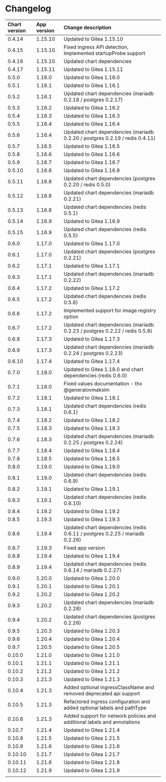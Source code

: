 # Changelog

| Chart version | App version | Change description |
| :------------ | :---------- | :----------------- |
| 0.4.14 | 1.15.10 | Updated to Gitea 1.15.10 |
| 0.4.15 | 1.15.10 | Fixed ingress API detection, Implemented startupProbe support |
| 0.4.16 | 1.15.10 | Updated chart dependencies |
| 0.4.17 | 1.15.11 | Updated to Gitea 1.15.11 |
| 0.5.0 | 1.16.0 | Updated to Gitea 1.16.0 |
| 0.5.1 | 1.16.1 | Updated to Gitea 1.16.1 |
| 0.5.2 | 1.16.1 | Updated chart dependencies (mariadb 0.2.18 / postgres 0.2.17) |
| 0.5.3 | 1.16.2 | Updated to Gitea 1.16.2 |
| 0.5.4 | 1.16.3 | Updated to Gitea 1.16.3 |
| 0.5.5 | 1.16.4 | Updated to Gitea 1.16.4 |
| 0.5.6 | 1.16.4 | Updated chart dependencies (mariadb 0.2.20 / postgres 0.2.19 / redis 0.4.11) |
| 0.5.7 | 1.16.5 | Updated to Gitea 1.16.5 |
| 0.5.8 | 1.16.6 | Updated to Gitea 1.16.6 |
| 0.5.9 | 1.16.7 | Updated to Gitea 1.16.7 |
| 0.5.10 | 1.16.8 | Updated to Gitea 1.16.8 |
| 0.5.11 | 1.16.8 | Updated chart dependencies (postgres 0.2.20 / redis 0.5.0) |
| 0.5.12 | 1.16.8 | Updated chart dependencies (mariadb 0.2.21) |
| 0.5.13 | 1.16.8 | Updated chart dependencies (redis 0.5.1) |
| 0.5.14 | 1.16.9 | Updated to Gitea 1.16.9 |
| 0.5.15 | 1.16.9 | Updated chart dependencies (redis 0.5.5) |
| 0.6.0 | 1.17.0 | Updated to Gitea 1.17.0 |
| 0.6.1 | 1.17.0 | Updated chart dependencies (postgres 0.2.21) |
| 0.6.2 | 1.17.1 | Updated to Gitea 1.17.1 |
| 0.6.3 | 1.17.1 | Updated chart dependencies (mariadb 0.2.22) |
| 0.6.4 | 1.17.2 | Updated to Gitea 1.17.2 |
| 0.6.5 | 1.17.2 | Updated chart dependencies (redis 0.5.6) |
| 0.6.6 | 1.17.2 | Implemented support for image.registry option |
| 0.6.7 | 1.17.2 | Updated chart dependencies (mariadb 0.2.23 / postgres 0.2.22 / redis 0.5.8) |
| 0.6.8 | 1.17.3 | Updated to Gitea 1.17.3 |
| 0.6.9 | 1.17.3 | Updated chart dependencies (mariadb 0.2.24 / postgres 0.2.23) |
| 0.6.10 | 1.17.4 | Updated to Gitea 1.17.4 |
| 0.7.0 | 1.18.0 | Updated to Gitea 1.18.0 and chart dependencies (redis 0.6.0) |
| 0.7.1 | 1.18.0 | Fixed values documentation - thx @generalovmaksim |
| 0.7.2 | 1.18.1 | Updated to Gitea 1.18.1 |
| 0.7.3 | 1.18.1 | Updated chart dependencies (redis 0.6.1) |
| 0.7.4 | 1.18.2 | Updated to Gitea 1.18.2 |
| 0.7.5 | 1.18.3 | Updated to Gitea 1.18.3 |
| 0.7.6 | 1.18.3 | Updated chart dependencies (mariadb 0.2.25 / postgres 0.2.24) |
| 0.7.7 | 1.18.4 | Updated to Gitea 1.18.4 |
| 0.7.8 | 1.18.5 | Updated to Gitea 1.18.5 |
| 0.8.0 | 1.19.0 | Updated to Gitea 1.19.0 |
| 0.8.1 | 1.19.0 | Updated chart dependencies (redis 0.6.9) |
| 0.8.2 | 1.19.1 | Updated to Gitea 1.19.1 |
| 0.8.3 | 1.19.1 | Updated chart dependencies (redis 0.6.10) |
| 0.8.4 | 1.19.2 | Updated to Gitea 1.19.2 |
| 0.8.5 | 1.19.3 | Updated to Gitea 1.19.3 |
| 0.8.6 | 1.19.4 | Updated chart dependencies (redis 0.6.11 / postgres 0.2.25 / mariadb 0.2.26) |
| 0.8.7 | 1.19.3 | Fixed app version |
| 0.8.8 | 1.19.4 | Updated to Gitea 1.19.4 |
| 0.8.9 | 1.19.4 | Updated chart dependencies (redis 0.6.14 / mariadb 0.2.27) |
| 0.9.0 | 1.20.0 | Updated to Gitea 1.20.0 |
| 0.9.1 | 1.20.1 | Updated to Gitea 1.20.1 |
| 0.9.2 | 1.20.2 | Updated to Gitea 1.20.2 |
| 0.9.3 | 1.20.2 | Updated chart dependencies (mariadb 0.2.28) |
| 0.9.4 | 1.20.2 | Updated chart dependencies (postgres 0.2.26) |
| 0.9.5 | 1.20.3 | Updated to Gitea 1.20.3 |
| 0.9.6 | 1.20.4 | Updated to Gitea 1.20.4 |
| 0.9.7 | 1.20.5 | Updated to Gitea 1.20.5 |
| 0.10.0 | 1.21.0 | Updated to Gitea 1.21.0 |
| 0.10.1 | 1.21.1 | Updated to Gitea 1.21.1 |
| 0.10.2 | 1.21.2 | Updated to Gitea 1.21.2 |
| 0.10.3 | 1.21.3 | Updated to Gitea 1.21.3 |
| 0.10.4 | 1.21.3 | Added optional ingressClassName and removed deprecated api support |
| 0.10.5 | 1.21.3 | Refactored ingress configuration and added optional labels and pathType |
| 0.10.6 | 1.21.3 | Added support for network policies and additional labels and annotations |
| 0.10.7 | 1.21.4 | Updated to Gitea 1.21.4 |
| 0.10.8 | 1.21.5 | Updated to Gitea 1.21.5 |
| 0.10.9 | 1.21.6 | Updated to Gitea 1.21.6 |
| 0.10.10 | 1.21.7 | Updated to Gitea 1.21.7 |
| 0.10.11 | 1.21.8 | Updated to Gitea 1.21.8 |
| 0.10.12 | 1.21.9 | Updated to Gitea 1.21.9 |
| | | |
